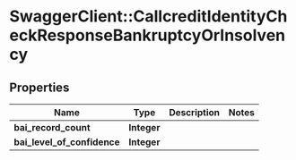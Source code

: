 # SwaggerClient::CallcreditIdentityCheckResponseBankruptcyOrInsolvency

## Properties
Name | Type | Description | Notes
------------ | ------------- | ------------- | -------------
**bai_record_count** | **Integer** |  | 
**bai_level_of_confidence** | **Integer** |  | 


